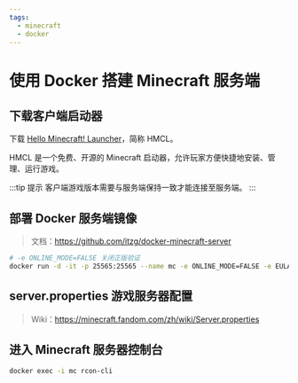 ```yaml
---
tags:
  - minecraft
  - docker
---
```


# 使用 Docker 搭建 Minecraft 服务端

## 下载客户端启动器

下载 [Hello Minecraft! Launcher](https://hmcl.huangyuhui.net/download)，简称 HMCL。

HMCL 是一个免费、开源的 Minecraft 启动器，允许玩家方便快捷地安装、管理、运行游戏。

:::tip 提示
客户端游戏版本需要与服务端保持一致才能连接至服务端。
:::

## 部署 Docker 服务端镜像

> 文档：https://github.com/itzg/docker-minecraft-server

```bash
# -e ONLINE_MODE=FALSE 关闭正版验证
docker run -d -it -p 25565:25565 --name mc -e ONLINE_MODE=FALSE -e EULA=TRUE itzg/minecraft-server
```

## server.properties 游戏服务器配置

> Wiki：https://minecraft.fandom.com/zh/wiki/Server.properties

## 进入 Minecraft 服务器控制台

```bash
docker exec -i mc rcon-cli
```
